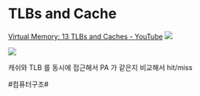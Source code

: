 # TLBs and Cache
[Virtual Memory: 13 TLBs and Caches - YouTube](https://www.youtube.com/watch?v=3sX5obQCHNA)
![](TLBs%20and%20Cache/9B5F506F-2A80-407A-A6C4-BFA6766E7CE6.png)


![](TLBs%20and%20Cache/3D32713E-9377-42A5-A838-B7AABD82F818.png)



캐쉬와 TLB 를 동시에 접근해서  PA 가 같은지 비교해서 hit/miss




#컴퓨터구조#